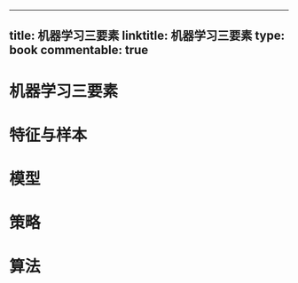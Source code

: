 
---
title: 机器学习三要素
linktitle: 机器学习三要素
type: book
commentable: true
---

# 机器学习三要素

# 特征与样本

# 模型

# 策略

# 算法

    